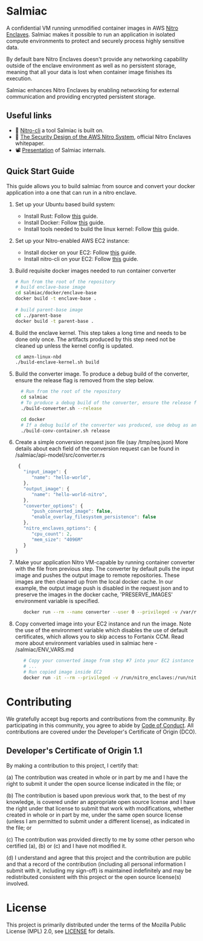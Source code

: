 Salmiac
======


A confidential VM running unmodified container images in AWS [Nitro Enclaves](https://aws.amazon.com/ec2/nitro/).
Salmiac makes it possible to run an application in isolated compute environments to protect and securely process highly sensitive data.

By default bare Nitro Enclaves doesn't provide any networking capability outside of the enclave environment as well
as no persistent storage, meaning that all your data is lost when container image finishes its execution.

Salmiac enhances Nitro Enclaves by enabling networking for external communication and providing encrypted persistent storage.

Useful links
------------

* :wrench: [Nitro-cli](https://github.com/aws/aws-nitro-enclaves-cli) a tool Salmiac is built on.
* :book: [The Security Design of the AWS Nitro System](https://docs.aws.amazon.com/whitepapers/latest/security-design-of-aws-nitro-system/security-design-of-aws-nitro-system.html), official Nitro Enclaves whitepaper.
* :film_projector: [Presentation](https://archive.fosdem.org/2023/schedule/event/cc_aws/) of Salmiac internals.

Quick Start Guide
--------------
This guide allows you to build salmiac from source and convert your docker application into a one that can run in a nitro enclave. 

1. Set up your Ubuntu based build system:
    - Install Rust:
      Follow [this](https://www.rust-lang.org/tools/install) guide.
    - Install Docker:
      Follow [this](https://docs.docker.com/engine/install/) guide.
    - Install tools needed to build the linux kernel:
      Follow [this](https://kernelnewbies.org/KernelBuild) guide.

2. Set up your Nitro-enabled AWS EC2 instance:
    - Install docker on your EC2:
      Follow [this](https://docs.aws.amazon.com/serverless-application-model/latest/developerguide/install-docker.html) guide.
    - Install nitro-cli on your EC2:
      Follow [this](https://docs.aws.amazon.com/enclaves/latest/user/nitro-enclave-cli-install.html) guide.


3. Build requisite docker images needed to run container converter
   ```bash
   # Run from the root of the repository
   # build enclave-base image
   cd salmiac/docker/enclave-base
   docker build -t enclave-base .
         
   # build parent-base image
   cd ../parent-base
   docker build -t parent-base .
    ```

4. Build the enclave kernel. This step takes a long time and needs to be done only once. The artifacts produced by this step need not be cleaned up unless the kernel config is updated.
   ```bash
   cd amzn-linux-nbd
   ./build-enclave-kernel.sh build
    ```

5. Build the converter image. To produce a debug build of the converter, ensure the release flag is removed from the step below.
    ```bash
      # Run from the root of the repository
      cd salmiac
      # To produce a debug build of the converter, ensure the release flag is removed from the step below.
      ./build-converter.sh --release

      cd docker
      # If a debug build of the converter was produced, use debug as an argument to the below script
      ./build-conv-container.sh release
    ```

6. Create a simple conversion request json file (say /tmp/req.json)
   More details about each field of the conversion request can be found in /salmiac/api-model/src/converter.rs
   ```javascript
    {
      "input_image": {
         "name": "hello-world", 
      },
      "output_image": {
         "name": "hello-world-nitro",
      },
      "converter_options": {
         "push_converted_image": false,
         "enable_overlay_filesystem_persistence": false
      },
      "nitro_enclaves_options": {
         "cpu_count": 2,
         "mem_size": "4096M"
      }
   }
   ```

7. Make your application Nitro VM-capable by running container converter with the file from previous step.
   The converter by default pulls the input image and pushes the output image to remote repositories. These images are then cleaned up from the local docker cache. In our example, the output image push is disabled in the request json and to preserve the images in the docker cache, 'PRESERVE_IMAGES' environment variable is specified.
   ```bash
      docker run --rm --name converter --user 0 --privileged -v /var/run/docker.sock:/var/run/docker.sock -e PRESERVE_IMAGES=input,result -v /tmp/req-files:/app converter --request-file /app/req.json
    ```

8. Copy converted image into your EC2 instance and run the image.
   Note the use of the environment variable which disables the use of default certificates, which allows you to skip access to Fortanix CCM. Read more about environment variables used in salmiac here - /salmiac/ENV_VARS.md
   ```bash
      # Copy your converted image from step #7 into your EC2 isntance
      # ...       
      # Run copied image inside EC2
      docker run -it --rm --privileged -v /run/nitro_enclaves:/run/nitro_enclaves -e ENCLAVEOS_DISABLE_DEFAULT_CERTIFICATE=true hello-world-nitro
    ```

# Contributing

We gratefully accept bug reports and contributions from the community.
By participating in this community, you agree to abide by [Code of Conduct](./CODE_OF_CONDUCT.md).
All contributions are covered under the Developer's Certificate of Origin (DCO).

## Developer's Certificate of Origin 1.1

By making a contribution to this project, I certify that:

(a) The contribution was created in whole or in part by me and I
have the right to submit it under the open source license
indicated in the file; or

(b) The contribution is based upon previous work that, to the best
of my knowledge, is covered under an appropriate open source
license and I have the right under that license to submit that
work with modifications, whether created in whole or in part
by me, under the same open source license (unless I am
permitted to submit under a different license), as indicated
in the file; or

(c) The contribution was provided directly to me by some other
person who certified (a), (b) or (c) and I have not modified
it.

(d) I understand and agree that this project and the contribution
are public and that a record of the contribution (including all
personal information I submit with it, including my sign-off) is
maintained indefinitely and may be redistributed consistent with
this project or the open source license(s) involved.

# License

This project is primarily distributed under the terms of the Mozilla Public License (MPL) 2.0, see [LICENSE](./LICENSE) for details.
